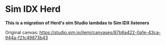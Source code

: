 # Sim IDX Herd

**This is a migration of Herd's sim Studio lambdas to Sim IDX listeners**

Original canvas: https://studio.sim.io/ilemi/canvases/87b6a422-0a1e-43ca-944a-f21c49873b43
